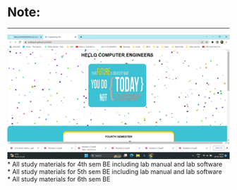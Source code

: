 # Note:
 ****
 <img src="https://github.com/sudeepnn/belife/blob/main/image/Screenshot%20(4).png"> 
* All study materials for 4th sem BE  including lab manual and lab software <br>
* All study materials for 5th sem BE  including lab manual and lab software <br>
* All study materials for 6th sem BE   <br>
